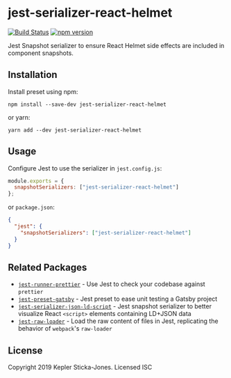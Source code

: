 # jest-serializer-react-helmet

[![Build Status](https://travis-ci.org/keplersj/jest-serializer-react-helmet.svg?branch=master)](https://travis-ci.org/keplersj/jest-serializer-react-helmet)
[![npm version](https://badge.fury.io/js/jest-serializer-react-helmet.svg)](https://badge.fury.io/js/jest-serializer-react-helmet)

Jest Snapshot serializer to ensure React Helmet side effects are included in component snapshots.

## Installation

Install preset using npm:

```shell
npm install --save-dev jest-serializer-react-helmet
```

or yarn:

```shell
yarn add --dev jest-serializer-react-helmet
```

## Usage

Configure Jest to use the serializer in `jest.config.js`:

```js
module.exports = {
  snapshotSerializers: ["jest-serializer-react-helmet"]
};
```

or `package.json`:

```json
{
  "jest": {
    "snapshotSerializers": ["jest-serializer-react-helmet"]
  }
}
```

## Related Packages

- [`jest-runner-prettier`](https://github.com/keplersj/jest-runner-prettier) - Use Jest to check your codebase against `prettier`
- [`jest-preset-gatsby`](https://github.com/keplersj/jest-preset-gatsby) - Jest preset to ease unit testing a Gatsby project
- [`jest-serializer-json-ld-script`](https://github.com/keplersj/jest-serializer-json-ld-script) - Jest snapshot serializer to better visualize React `<script>` elements containing LD+JSON data
- [`jest-raw-loader`](https://github.com/keplersj/jest-raw-loader) - Load the raw content of files in Jest, replicating the behavior of `webpack`'s `raw-loader`

## License

Copyright 2019 Kepler Sticka-Jones. Licensed ISC
